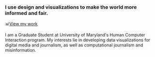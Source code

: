 ### **I use design and visualizations to make the world more informed and fair.**

📊[View my work](/projects)

I am a Graduate Student at University of Maryland's Human Computer Interaction program. My interests lie in developing data visualizations for digital media and journalism, as well as computational journalism and misinformation.

<!-- 👨🏽‍💻[Learn more about me](/about) -->
